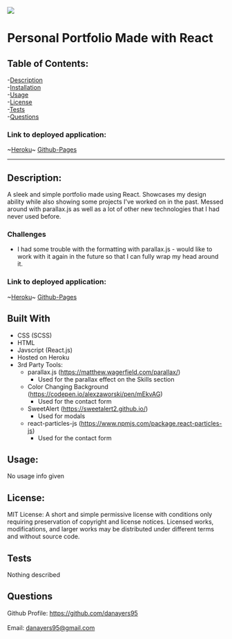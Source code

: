   ![](https://img.shields.io/badge/License-MIT-yellow.svg)
  

# Personal Portfolio Made with React

## Table of Contents:

-[Description](#description)<br>
-[Installation](#installation)<br>
-[Usage](#usage)<br>
-[License](#license)<br>
-[Tests](#tests)<br>
-[Questions](#questions)<br>

### Link to deployed application: 
~[Heroku](https://danielayersportfolio.herokuapp.com/)~
[Github-Pages](https://danayers95.github.io/Personal-Portfolio/) 

---

## Description:
A sleek and simple portfolio made using React. Showcases my design ability while also showing some projects I've worked on in the past. Messed around with parallax.js as well as a lot of other new technologies that I had never used before.

### Challenges 
- I had some trouble with the formatting with parallax.js - would like to work with it again in the future so that I can fully wrap my head around it. 

### Link to deployed application: 
~[Heroku](https://danielayersportfolio.herokuapp.com/)~
[Github-Pages](https://danayers95.github.io/Personal-Portfolio/)

## Built With

- CSS (SCSS)
- HTML
- Javscript (React.js)
- Hosted on Heroku
- 3rd Party Tools:
    - parallax.js (https://matthew.wagerfield.com/parallax/)
        - Used for the parallax effect on the Skills section
    - Color Changing Background (https://codepen.io/alexzaworski/pen/mEkvAG)
        - Used for the contact form
    - SweetAlert (https://sweetalert2.github.io/)
        - Used for modals
    - react-particles-js (https://www.npmjs.com/package.react-particles-js)
        - Used for the contact form

## Usage:
No usage info given

## License:



MIT License: A short and simple permissive license with conditions only requiring preservation of copyright and license notices. Licensed works, modifications, and larger works may be distributed under different terms and without source code.
    

## Tests
Nothing described
## Questions
Github Profile: <https://github.com/danayers95> 
<br>
<br> 
Email: <danayers95@gmail.com>
 